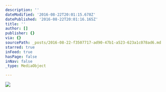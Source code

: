 ```yaml
---
description: ''
dateModified: '2016-08-22T20:01:15.678Z'
datePublished: '2016-08-22T20:01:16.165Z'
title: ''
author: []
publisher: {}
via: {}
sourcePath: _posts/2016-08-22-f3507717-ad90-47b1-a523-623a1c078ad6.md
starred: true
inFeed: true
hasPage: false
inNav: false
_type: MediaObject

---
```

![](https://the-grid-user-content.s3-us-west-2.amazonaws.com/e7a7cd65-0f59-430f-80eb-c24ff1a05f7f.jpg)